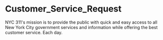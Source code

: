 # Customer_Service_Request
NYC 311's mission is to provide the public with quick and easy access to all New York City government services and information while offering the best customer service. Each day.

